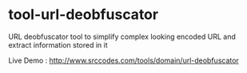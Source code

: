 tool-url-deobfuscator
=====================

URL deobfuscator tool to simplify complex looking encoded URL and extract information stored in it


Live Demo : http://www.srccodes.com/tools/domain/url-deobfuscator
